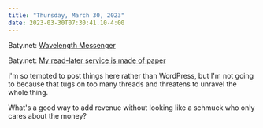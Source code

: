 ```yaml
---
title: "Thursday, March 30, 2023"
date: 2023-03-30T07:30:41.10-4:00
---
```


Baty.net: [Wavelength Messenger](https://baty.net/2023/wavelength-messenger)

Baty.net: [My read-later service is made of paper](https://baty.net/2023/my-read-later-service-is-made-of-paper)

I'm so tempted to post things here rather than WordPress, but I'm not going to because that tugs on too many threads and threatens to unravel the whole thing.

What's a good way to add revenue without looking like a schmuck who only cares about the money?
